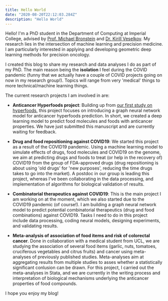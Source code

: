 ```yaml
---
title: Hello World
date: "2020-08-20T22:12:03.284Z"
description: "Hello World"
---
```


Hello! I'm a PhD student in the Department of Computing at Imperial College, advised by [Prof. Michael Bronstein](https://www.imperial.ac.uk/people/m.bronstein) and [Dr. Kirill Veselkov](https://www.imperial.ac.uk/people/kirill.veselkov04). My research lies in the intersection of machine learning and precision medicine. I am particularly interested in applying and developing geometric deep learning methods for precision oncology. 

I created this blog to share my research and data analyses I do as part of my PhD. The main reason being the **isolation** I feel during the COVID pandemic (funny that we actually have a couple of COVID projects going on now in my research group!). Topics will range from very 'medical' things to more technical/machine learning things. 

The current research projects I am involved in are:

- **Anticancer Hyperfoods project**: Building up from [our first study on hyperfoods](https://www.nature.com/articles/s41598-019-45349-y), this project focuses on introducing a graph neural network model for anticancer hyperfoods prediction. In short, we created a deep learning model to predict food molecules and foods with anticancer properties. We have just submitted this manuscript and are currently waiting for feedback.
  
- **Drug and food repositioning against COVID19**: We started this project as a result of the COVID19 pandemic. Using a machine learning model to simulate effects of drugs, food molecules and COVID19 on the genome, we aim at predicting drugs and foods to treat (or help in the recovery of) COVID19 from the group of FDA-approved drugs (drug repositioning is about using 'old drugs' for 'new purposes', reducing the time drugs takes to go into the market). A postdoc in our group is leading this project, whereas I've been collaborating in the data processing, and implementation of algorithms for biological validation of results.
  
- **Combinatorial therapeutics against COVID19**: This is the main project I am working on at the moment, which we also started due to the COVID19 pandemic (of course!). I am building a graph neural network model to predict potential combinatorial therapeutics (drug and food combinations) against COVID19. Tasks I need to do in this project include data processing, coding neural models, designing experiments, and validating results.
 
- **Meta-analysis of association of food items and risk of colorectal cancer**. Done in collaboration with a medical student from UCL, we are studying the association of several food items (garlic, nuts, tomatoes, cruciferous vegetables and citrus fruits) and cancer using meta-analyses of previously published studies. Meta-analyses aim at aggregating results from multiple studies to asses whether a statistically significant conlusion can be drawn. For this project, I carried out the meta-analyses in Stata, and we are currently in the writing process and interpretation of biological mechanisms underlying the anticancer properties of food compounds.

I hope you enjoy my blog! 